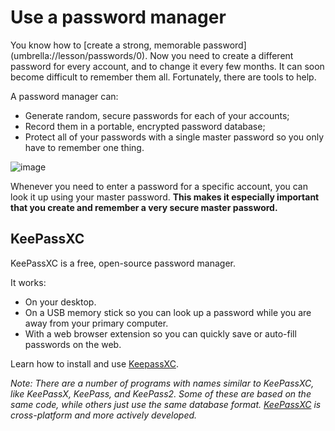 [Title]: # (Recording passwords securely)
[Order]: # (0)

# Use a password manager

You know how to [create a strong, memorable password] (umbrella://lesson/passwords/0). Now you need to create a different password for every account, and to change it every few months. It can soon become difficult to remember them all. Fortunately, there are tools to help. 

A password manager can: 

* Generate random, secure passwords for each of your accounts;
* Record them in a portable, encrypted password database; 
* Protect all of your passwords with a single master password so you only have to remember one thing. 

![image](password_adv1.png)

Whenever you need to enter a password for a specific account, you can look it up using your master password. 
**This makes it especially important that you create and remember a very secure master password.** 

## KeePassXC

KeePassXC is a free, open-source password manager.

It works:

* On your desktop. 
* On a USB memory stick so you can look up a password while you are away from your primary computer. 
* With a web browser extension so you can quickly save or auto-fill passwords on the web. 

Learn how to install and use [KeepassXC](umbrella://lesson/keepassxc).

*Note: There are a number of programs with names similar to KeePassXC, like KeePassX, KeePass, and KeePass2. Some of these are based on the same code, while others just use the same database format. [KeePassXC](https://keepassxc.org/) is cross-platform and more actively developed.*
